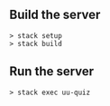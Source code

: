 ## Build the server

```
> stack setup
> stack build
```

## Run the server

```
> stack exec uu-quiz
```
